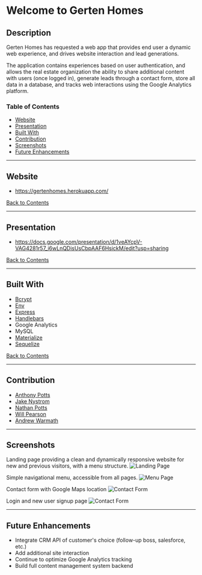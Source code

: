 # Welcome to Gerten Homes

## Description
Gerten Homes has requested a web app that provides end user a dynamic web experience, and drives website interaction and lead generations. 

The application contains experiences based on user authentication, and allows the real estate organization the ability to share additional content with users (once logged in), generate leads through a contact form, store all data in a database, and tracks web interactions using the Google Analytics platform.

### Table of Contents
- [Website](#website)
- [Presentation](#presentation)
- [Built With](#built-with)
- [Contribution](#contribution)
- [Screenshots](#screenshots)
- [Future Enhancements](#future-enhancements)

---
## Website
- https://gertenhomes.herokuapp.com/

[Back to Contents](#table-of-contents)

---
## Presentation
- https://docs.google.com/presentation/d/1veAYcpV-VAG4281r57_i6wLnQDisUsCbpAAF6HsickM/edit?usp=sharing

[Back to Contents](#table-of-contents)

---
## Built With
- [Bcrypt](https://www.npmjs.com/package/bcrypt)
- [Env](https://www.npmjs.com/package/env)
- [Express](https://www.npmjs.com/package/express)
- [Handlebars](https://www.npmjs.com/package/handlebars)
- Google Analytics
- MySQL
- [Materialize](https://materializecss.com/)
- [Sequelize](https://www.npmjs.com/package/sequelize)

[Back to Contents](#table-of-contents)

---
## Contribution
- [Anthony Potts](https://github.com/anthonypotts)
- [Jake Nystrom](https://github.com/minnesotaNyst)
- [Nathan Potts](https://github.com/nathan-potts41)
- [Will Pearson](https://github.com/willp429)
- [Andrew Warmath]()

---
## Screenshots

Landing page providing a clean and dynamically responsive website for new and previous visitors, with a menu structure.
![Landing Page](./public/css/images/ghhomepage.png)

Simple navigational menu, accessible from all pages.
![Menu Page](./public/css/images/ghmenu.png)

Contact form with Google Maps location
![Contact Form](./public/css/images/ghcontact_gmaps.png)

Login and new user signup page
![Contact Form](./public/css/images/ghlogin_singup.png)

---
## Future Enhancements
- Integrate CRM API of customer's choice (follow-up boss, salesforce, etc.)
- Add additional site interaction
- Continue to optimize Google Analytics tracking
- Build full content management system backend
